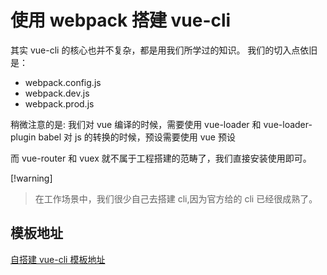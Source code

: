 # 使用 webpack 搭建 vue-cli

其实 vue-cli 的核心也并不复杂，都是用我们所学过的知识。
我们的切入点依旧是：

- webpack.config.js
- webpack.dev.js
- webpack.prod.js

稍微注意的是:
我们对 vue 编译的时候，需要使用 vue-loader 和 vue-loader-plugin
babel 对 js 的转换的时候，预设需要使用 vue 预设

而 vue-router 和 vuex 就不属于工程搭建的范畴了，我们直接安装使用即可。

[!warning]

> 在工作场景中，我们很少自己去搭建 cli,因为官方给的 cli 已经很成熟了。

## 模板地址

[自搭建 vue-cli 模板地址](https://github.com/ZongYan30/vuecli-core-template)
